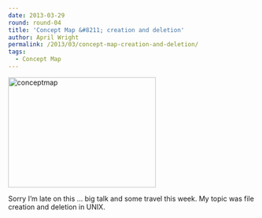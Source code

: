 ```yaml
---
date: 2013-03-29
round: round-04
title: 'Concept Map &#8211; creation and deletion'
author: April Wright
permalink: /2013/03/concept-map-creation-and-deletion/
tags:
  - Concept Map
---
```

[<img class="alignnone size-medium wp-image-1993" alt="conceptmap" src="http://teaching.software-carpentry.org/wp-content/uploads/2013/03/conceptmap-300x225.png" width="300" height="225" />][1]

Sorry I&#8217;m late on this &#8230; big talk and some travel this week. My topic was file creation and deletion in UNIX.

 [1]: http://teaching.software-carpentry.org/wp-content/uploads/2013/03/conceptmap.png
